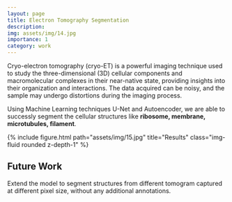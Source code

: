 ```yaml
---
layout: page
title: Electron Tomography Segmentation
description: 
img: assets/img/14.jpg
importance: 1
category: work
---
```


Cryo-electron tomography (cryo-ET) is a powerful imaging technique used to study the three-dimensional (3D) cellular components and macromolecular complexes in their near-native state, providing insights into their organization and interactions. The data acquired can be noisy, and the sample may undergo distortions during the imaging process. 

Using Machine Learning techniques U-Net and Autoencoder, we are able to successly segment the cellular structures like <b>ribosome, membrane, microtubules, filament</b>.

<div class="row">
    <div class="col-sm mt-md-0">
        {% include figure.html path="assets/img/15.jpg" title="Results" class="img-fluid rounded z-depth-1" %}
    </div>
</div>
<h2> Future Work</h2>
Extend the model to segment structures from different tomogram captured at different pixel size, without any additional annotations.


